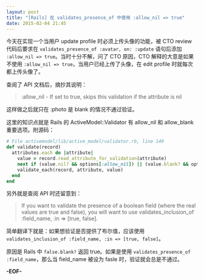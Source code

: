 ```yaml
---
layout: post
title: "[Rails] 在 validates_presence_of 中使用 :allow_nil => true"
date: 2015-02-04 21:45
---
```


今天在实现一个当用户 update profile 时必须上传头像的功能，被 CTO review 代码后要求在 `validates_presence_of :avatar, on: :update` 语句后添加 `:allow_nil => true`。当时十分不解，问了 CTO 原因，CTO 解释的大意是如果不使用 `:allow_nil => true`，当用户已经上传了头像，在 edit profile 时就每次都上传头像了。

查阅了 API 文档后，摘抄其说明：

> :allow_nil - If set to true, skips this validation if the attribute is nil

这样做之后就只在 :photo 是 blank 的情况不通过验证。

这里的知识点就是 Rails 的 ActiveModel::Validator 有 allow_nil 和 allow_blank 重要选项。附源码：

``` ruby
# File activemodel/lib/active_model/validator.rb, line 149
def validate(record)
  attributes.each do |attribute|
    value = record.read_attribute_for_validation(attribute)
    next if (value.nil? && options[:allow_nil]) || (value.blank? && options[:allow_blank])
    validate_each(record, attribute, value)
  end
end
```

另外就是查阅 API 时还留意到：

> If you want to validate the presence of a boolean field (where the real values are true and false), you will want to use validates_inclusion_of :field_name, :in => [true, false].

简单翻译下就是：如果想验证是否提供了布尔值，应该使用 `validates_inclusion_of :field_name, :in => [true, false]`。

原因是 Rails 中 `false.blank?` 返回 true。如果是使用 `validates_presence_of :field_name`，那么当 field\_name 被设为 fasle 时，验证就会总是不通过。

**-EOF-**
